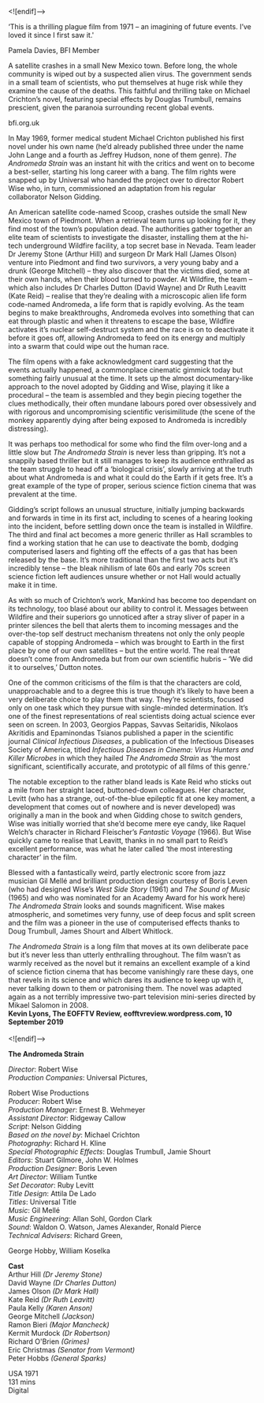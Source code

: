 


<![endif]-->

‘This is a thrilling plague film from 1971 – an imagining of future events. I’ve loved it since I first saw it.'

Pamela Davies, BFI Member

A satellite crashes in a small New Mexico town. Before long, the whole community is wiped out by a suspected alien virus. The government sends in a small team of scientists, who put themselves at huge risk while they examine the cause of the deaths. This faithful and thrilling take on Michael Crichton’s novel, featuring special effects by Douglas Trumbull, remains prescient, given the paranoia surrounding recent global events.

bfi.org.uk

In May 1969, former medical student Michael Crichton published his first novel under his own name (he’d already published three under the name John Lange and a fourth as Jeffrey Hudson, none of them genre). _The Andromeda Strain_ was an instant hit with the critics and went on to become a best-seller, starting his long career with a bang. The film rights were snapped up by Universal who handed the project over to director Robert Wise who, in turn, commissioned an adaptation from his regular collaborator Nelson Gidding.

An American satellite code-named Scoop, crashes outside the small New Mexico town of Piedmont. When a retrieval team turns up looking for it, they find most of the town’s population dead. The authorities gather together an elite team of scientists to investigate the disaster, installing them at the hi-tech underground Wildfire facility, a top secret base in Nevada. Team leader  
Dr Jeremy Stone (Arthur Hill) and surgeon Dr Mark Hall (James Olson) venture into Piedmont and find two survivors, a very young baby and a drunk (George Mitchell) – they also discover that the victims died, some at their own hands, when their blood turned to powder. At Wildfire, the team – which also includes Dr Charles Dutton (David Wayne) and Dr Ruth Leavitt (Kate Reid) – realise that they’re dealing with a microscopic alien life form code-named Andromeda, a life form that is rapidly evolving. As the team begins to make breakthroughs, Andromeda evolves into something that can eat through plastic and when it threatens to escape the base, Wildfire activates it’s nuclear self-destruct system and the race is on to deactivate it before it goes off, allowing Andromeda to feed on its energy and multiply into a swarm that could wipe out the human race.

The film opens with a fake acknowledgment card suggesting that the events actually happened, a commonplace cinematic gimmick today but something fairly unusual at the time. It sets up the almost documentary-like approach to the novel adopted by Gidding and Wise, playing it like a procedural – the team is assembled and they begin piecing together the clues methodically, their often mundane labours pored over obsessively and with rigorous and uncompromising scientific verisimilitude (the scene of the monkey apparently dying after being exposed to Andromeda is incredibly distressing).

It was perhaps too methodical for some who find the film over-long and a little slow but _The Andromeda Strain_ is never less than gripping. It’s not a snappily based thriller but it still manages to keep its audience enthralled as the team struggle to head off a ‘biological crisis’, slowly arriving at the truth about what Andromeda is and what it could do the Earth if it gets free. It’s a great example of the type of proper, serious science fiction cinema that was prevalent at the time.

Gidding’s script follows an unusual structure, initially jumping backwards and forwards in time in its first act, including to scenes of a hearing looking into the incident, before settling down once the team is installed in Wildfire. The third and final act becomes a more generic thriller as Hall scrambles to find a working station that he can use to deactivate the bomb, dodging computerised lasers and fighting off the effects of a gas that has been released by the base. It’s more traditional than the first two acts but it’s incredibly tense – the bleak nihilism of late 60s and early 70s screen science fiction left audiences unsure whether or not Hall would actually make it in time.

As with so much of Crichton’s work, Mankind has become too dependant on its technology, too blasé about our ability to control it. Messages between Wildfire and their superiors go unnoticed after a stray sliver of paper in a printer silences the bell that alerts them to incoming messages and the over-the-top self destruct mechanism threatens not only the only people capable of stopping Andromeda – which was brought to Earth in the first place by one of our own satellites – but the entire world. The real threat doesn’t come from Andromeda but from our own scientific hubris – ‘We did it to ourselves,’ Dutton notes.

One of the common criticisms of the film is that the characters are cold, unapproachable and to a degree this is true though it’s likely to have been a very deliberate choice to play them that way. They’re scientists, focused only on one task which they pursue with single-minded determination. It’s one of the finest representations of real scientists doing actual science ever seen on screen. In 2003, Georgios Pappas, Savvas Seitaridis, Nikolaos Akritidis and Epaminondas Tsianos published a paper in the scientific journal _Clinical Infectious Diseases_, a publication of the Infectious Diseases Society of America, titled _Infectious Diseases in Cinema: Virus Hunters and Killer Microbes_ in which they hailed _The Andromeda Strain_ as ‘the most significant, scientifically accurate, and prototypic of all films of this genre.’

The notable exception to the rather bland leads is Kate Reid who sticks out a mile from her straight laced, buttoned-down colleagues. Her character, Levitt (who has a strange, out-of-the-blue epileptic fit at one key moment, a development that comes out of nowhere and is never developed) was originally a man in the book and when Gidding chose to switch genders, Wise was initially worried that she’d become mere eye candy, like Raquel Welch’s character in Richard Fleischer’s _Fantastic Voyage_ (1966). But Wise quickly came to realise that Leavitt, thanks in no small part to Reid’s excellent performance, was what he later called ‘the most interesting character’ in the film.

Blessed with a fantastically weird, partly electronic score from jazz musician Gil Mellé and brilliant production design courtesy of Boris Leven (who had designed Wise’s _West Side Story_ (1961) and _The Sound of Music_ (1965) and who was nominated for an Academy Award for his work here) _The Andromeda Strain_ looks and sounds magnificent. Wise makes atmospheric, and sometimes very funny, use of deep focus and split screen and the film was a pioneer in the use of computerised effects thanks to Doug Trumbull, James Shourt and Albert Whitlock.

_The Andromeda Strain_ is a long film that moves at its own deliberate pace but it’s never less than utterly enthralling throughout. The film wasn’t as warmly received as the novel but it remains an excellent example of a kind of science fiction cinema that has become vanishingly rare these days, one that revels in its science and which dares its audience to keep up with it, never talking down to them or patronising them. The novel was adapted again as a not terribly impressive two-part television mini-series directed by Mikael Salomon in 2008.  
**Kevin Lyons, The EOFFTV Review, eofftvreview.wordpress.com, 10 September 2019**  
<br>
<![endif]-->

**The Andromeda Strain**

_Director_: Robert Wise  
_Production Companies_: Universal Pictures,

Robert Wise Productions  
_Producer_: Robert Wise  
_Production Manager_: Ernest B. Wehmeyer  
_Assistant Director_: Ridgeway Callow  
_Script_: Nelson Gidding  
_Based on the novel by_: Michael Crichton  
_Photography_: Richard H. Kline  
_Special Photographic Effects_: Douglas Trumbull, Jamie Shourt  
_Editors_: Stuart Gilmore, John W. Holmes  
_Production Designer_: Boris Leven  
_Art Director_: William Tuntke  
_Set Decorator_: Ruby Levitt  
_Title Design_: Attila De Lado  
_Titles_: Universal Title  
_Music_: Gil Mellé  
_Music Engineering_: Allan Sohl, Gordon Clark  
_Sound_: Waldon O. Watson, James Alexander, Ronald Pierce  
_Technical Advisers_: Richard Green,

George Hobby, William Koselka

**Cast**  
Arthur Hill _(Dr Jeremy Stone)_  
David Wayne _(Dr Charles Dutton)_  
James Olson _(Dr Mark Hall)_  
Kate Reid _(Dr Ruth Leavitt)_  
Paula Kelly _(Karen Anson)_  
George Mitchell _(Jackson)_  
Ramon Bieri _(Major Mancheck)_  
Kermit Murdock _(Dr Robertson)_  
Richard O'Brien _(Grimes)_  
Eric Christmas _(Senator from Vermont)_  
Peter Hobbs _(General Sparks)_  

USA 1971  
131 mins  
Digital  
<!--stackedit_data:
eyJoaXN0b3J5IjpbLTUyODgyNzI2NV19
-->